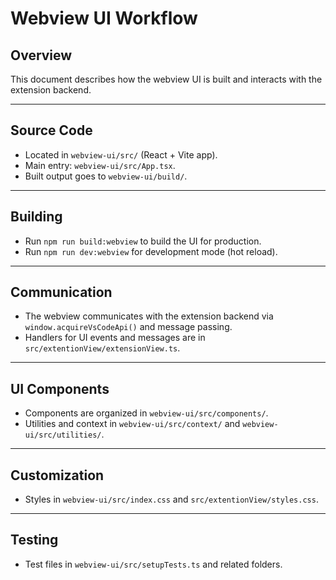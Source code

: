 # Webview UI Workflow

## Overview
This document describes how the webview UI is built and interacts with the extension backend.

---

## Source Code
- Located in `webview-ui/src/` (React + Vite app).
- Main entry: `webview-ui/src/App.tsx`.
- Built output goes to `webview-ui/build/`.

---

## Building
- Run `npm run build:webview` to build the UI for production.
- Run `npm run dev:webview` for development mode (hot reload).

---

## Communication
- The webview communicates with the extension backend via `window.acquireVsCodeApi()` and message passing.
- Handlers for UI events and messages are in `src/extentionView/extensionView.ts`.

---

## UI Components
- Components are organized in `webview-ui/src/components/`.
- Utilities and context in `webview-ui/src/context/` and `webview-ui/src/utilities/`.

---

## Customization
- Styles in `webview-ui/src/index.css` and `src/extentionView/styles.css`.

---

## Testing
- Test files in `webview-ui/src/setupTests.ts` and related folders.
